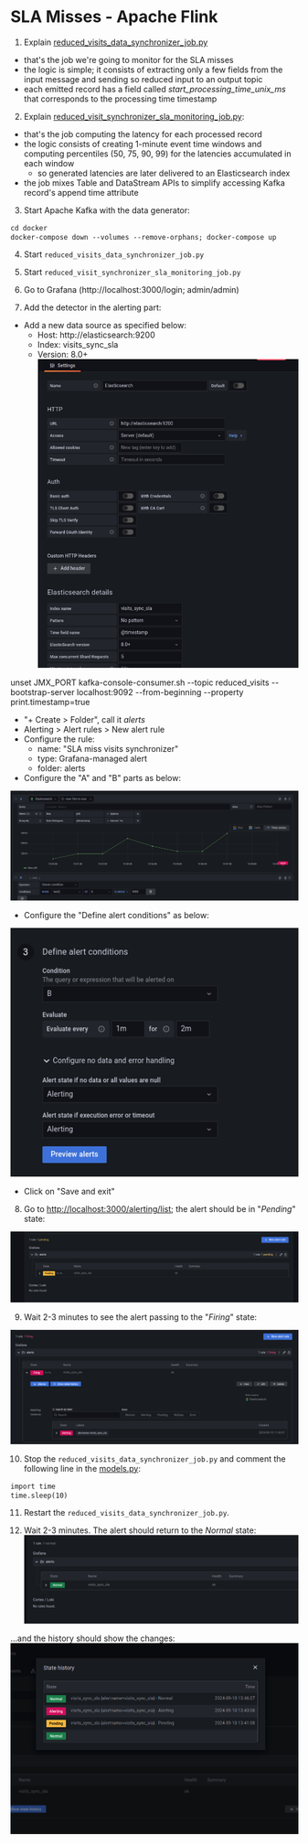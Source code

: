 # SLA Misses - Apache Flink

1. Explain [reduced_visits_data_synchronizer_job.py](reduced_visits_data_synchronizer_job.py)
* that's the job we're going to monitor for the SLA misses
* the logic is simple; it consists of extracting only a few fields from the input message and sending so reduced
input to an output topic
* each emitted record has a field called _start_processing_time_unix_ms_ that corresponds to the processing time timestamp

2. Explain [reduced_visit_synchronizer_sla_monitoring_job.py](reduced_visit_synchronizer_sla_monitoring_job.py):
* that's the job computing the latency for each processed record
* the logic consists of creating 1-minute event time windows and computing percentiles (50, 75, 90, 99) for the 
latencies accumulated in each window
  * so generated latencies are later delivered to an Elasticsearch index
* the job mixes Table and DataStream APIs to simplify accessing Kafka record's append time attribute

3. Start Apache Kafka with the data generator:
```
cd docker
docker-compose down --volumes --remove-orphans; docker-compose up
```

4. Start `reduced_visits_data_synchronizer_job.py`

5. Start `reduced_visit_synchronizer_sla_monitoring_job.py`

6. Go to Grafana (http://localhost:3000/login; admin/admin)

7. Add the detector in the alerting part:

* Add a new data source as specified below:
  * Host: http://elasticsearch:9200
  * Index: visits_sync_sla
  * Version: 8.0+
![es_config.png](assets/es_config.png)

unset JMX_PORT
kafka-console-consumer.sh --topic reduced_visits --bootstrap-server localhost:9092 --from-beginning --property print.timestamp=true


* "+ Create > Folder", call it _alerts_
* Alerting > Alert rules > New alert rule
* Configure the rule:
  * name: "SLA miss visits synchronizer"
  * type: Grafana-managed alert
  * folder: alerts
* Configure the "A" and "B" parts as below:

![alert_a_b_parts.png](assets/alert_a_b_parts.png)

* Configure the "Define alert conditions" as below:

![alert_conditions_part.png](assets/alert_conditions_part.png)

* Click on "Save and exit"

8. Go to [http://localhost:3000/alerting/list](http://localhost:3000/alerting/list); the alert should be in "_Pending_" state:

![alert_pending.png](assets/alert_pending.png)
 
9. Wait 2-3 minutes to see the alert passing to the "_Firing_" state:

![alert_firing.png](assets/alert_firing.png)

10. Stop the `reduced_visits_data_synchronizer_job.py` and comment the following line in the [models.py](models.py):
```
import time
time.sleep(10)
```

11. Restart the `reduced_visits_data_synchronizer_job.py`.

12. Wait 2-3 minutes. The alert should return to the _Normal_ state:
![alert_normal.png](assets/alert_normal.png)

...and the history should show the changes:
![alert_history.png](assets/alert_history.png)